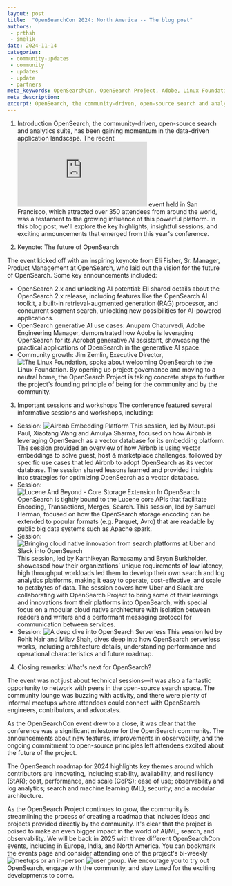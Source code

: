 ```yaml
---
layout: post
title:  "OpenSearchCon 2024: North America -- The blog post"
authors:
 - prthsh
 - smelik
date: 2024-11-14
categories:
 - community-updates
 - community
 - updates
 - update
 - partners
meta_keywords: OpenSearchCon, OpenSearch Project, Adobe, Linux Foundation, GenAI, Vector Search, OpenSearch Software Foundation, Airbnb, Lucene, Cloud, OpenSearch Serverless, Uber, Slack, OpenSearchCon North America
meta_description: 
excerpt: OpenSearch, the community-driven, open-source search and analytics suite, has been gaining momentum in the data-driven application landscape. The recent OpenSearchCon North America 2024 event held in San Francisco, which attracted over 350 attendees from around the world, was a testament to the growing influence of this powerful platform. In this blog post, we'll explore the key highlights, insightful sessions, and exciting announcements that emerged from this year's conference.
---
```



1. Introduction 
OpenSearch, the community-driven, open-source search and analytics suite, has been gaining momentum in the data-driven application landscape. The recent ![OpenSearchCon 2024: North America](https://opensearch.org/events/opensearchcon/2024/north-america/index.html) event held in San Francisco, which attracted over 350 attendees from around the world, was a testament to the growing influence of this powerful platform. In this blog post, we'll explore the key highlights, insightful sessions, and exciting announcements that emerged from this year's conference.

2. Keynote: The future of OpenSearch

The event kicked off with an inspiring keynote from Eli Fisher, Sr. Manager, Product Management at OpenSearch, who laid out the vision for the future of OpenSearch. Some key announcements included:

* OpenSearch 2.x and unlocking AI potential: Eli shared details about the OpenSearch 2.x release, including features like the OpenSearch AI toolkit, a built-in retrieval-augmented generation (RAG) processor, and concurrent segment search, unlocking new possibilities for AI-powered applications.
* OpenSearch generative AI use cases: Anupam Chaturvedi, Adobe Engineering Manager, demonstrated how Adobe is leveraging OpenSearch for its Acrobat generative AI assistant, showcasing the practical applications of OpenSearch in the generative AI space.
* Community growth: Jim Zemlin, Executive Director, ![The Linux Foundation](https://www.linuxfoundation.org/), spoke about welcoming OpenSearch to the Linux Foundation. By opening up project governance and moving to a neutral home, the OpenSearch Project is taking concrete steps to further the project's founding principle of being for the community and by the community. 

3. Important sessions and workshops
The conference featured several informative sessions and workshops, including:

* Session: ![Airbnb Embedding Platform](https://www.youtube.com/watch?v=kpWQ55hVF90)
    This session, led by Moutupsi Paul, Xiaotang Wang and Amulya Sharma, focused on how Airbnb is leveraging OpenSearch as a vector database for its embedding platform. The session provided an overview of how Airbnb is using vector embeddings to solve guest, host & marketplace challenges, followed by specific use cases that led Airbnb to adopt OpenSearch as its vector database. The session shared lessons learned and provided insights into strategies for optimizing OpenSearch as a vector database.
* Session: ![Lucene And Beyond - Core Storage Extension In OpenSearch](https://youtu.be/-_mXJqvPw0o?si=7Lb1Y__uAZ7ZCc66)
    OpenSearch is tightly bound to the Lucene core APIs that facilitate Encoding, Transactions, Merges, Search. This session, led by Samuel Herman, focused on how the OpenSearch storage encoding can be extended to popular formats (e.g. Parquet, Avro) that are readable by public big data systems such as Apache spark. 
* Session: ![Bringing cloud native innovation from search platforms at Uber and Slack into OpenSearch](https://youtu.be/iZrFVqvTD9s?si=loButiXx8zm2PHob)
    This session, led by Karthikeyan Ramasamy and Bryan Burkholder, showcased how their organizations’ unique requirements of low latency, high throughput workloads led them to develop their own search and log analytics platforms, making it easy to operate, cost-effective, and scale to petabytes of data. The session covers how Uber and Slack are collaborating with OpenSearch Project to bring some of their learnings and innovations from their platforms into OpenSearch, with special focus on a modular cloud native architecture with isolation between readers and writers and a performant messaging protocol for communication between services. 
* Session: ![A deep dive into OpenSearch Serverless](https://www.youtube.com/watch?v=JPo_uF4Fw4M)
    This session led by Rohit Nair and Milav Shah, dives deep into how OpenSearch serverless works, including architecture details, understanding performance and operational characteristics and future roadmap.

4. Closing remarks: What's next for OpenSearch?

The event was not just about technical sessions—it was also a fantastic opportunity to network with peers in the open-source search space. The community lounge was buzzing with activity, and there were plenty of informal meetups where attendees could connect with OpenSearch engineers, contributors, and advocates.

As the OpenSearchCon event drew to a close, it was clear that the conference was a significant milestone for the OpenSearch community. The announcements about new features, improvements in observability, and the ongoing commitment to open-source principles left attendees excited about the future of the project.

The OpenSearch roadmap for 2024 highlights key themes around which contributors are innovating, including stability, availability, and resiliency (StAR); cost, performance, and scale (CoPS); ease of use; observability and log analytics; search and machine learning (ML); security; and a modular architecture.

As the OpenSearch Project continues to grow, the community is streamlining the process of creating a roadmap that includes ideas and projects provided directly by the community. It's clear that the project is poised to make an even bigger impact in the world of AI/ML, search, and observability. We will be back in 2025 with three different OpenSearchCon events, including in Europe, India, and North America. You can bookmark the events page and consider attending one of the project's bi-weekly ![meetups](https://www.meetup.com/opensearch/) or an in-person ![user group](https://www.meetup.com/pro/opensearchproject/). We encourage you to try out OpenSearch, engage with the community, and stay tuned for the exciting developments to come.
